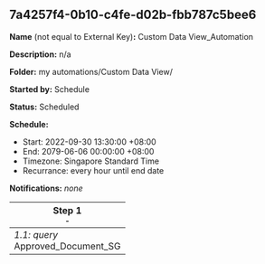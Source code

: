 ## 7a4257f4-0b10-c4fe-d02b-fbb787c5bee6

**Name** (not equal to External Key)**:** Custom Data View_Automation

**Description:** n/a

**Folder:** my automations/Custom Data View/

**Started by:** Schedule

**Status:** Scheduled

**Schedule:**

* Start: 2022-09-30 13:30:00 +08:00
* End: 2079-06-06 00:00:00 +08:00
* Timezone: Singapore Standard Time
* Recurrance: every hour until end date

**Notifications:** _none_


| Step 1<br>_<small>-</small>_ |
| --- |
| _1.1: query_<br>Approved_Document_SG |
